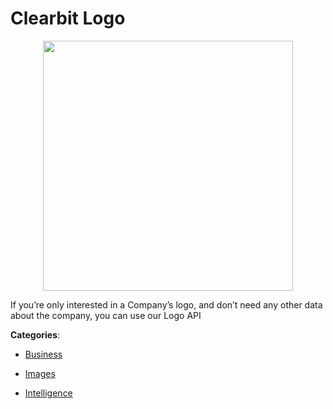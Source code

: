 # Clearbit Logo
<p align="center">
    <img width="400" src="https://raw.githubusercontent.com/apis-list/apis-list/apis/clearbit-logo/logo_256x256.png" />
</p>

If you’re only interested in a Company’s logo, and don’t need any other data about the company, you can use our Logo API



**Categories**:

- [Business](https://github.com/apis-list/apis-list#business)

- [Images](https://github.com/apis-list/apis-list#images)

- [Intelligence](https://github.com/apis-list/apis-list#intelligence)



